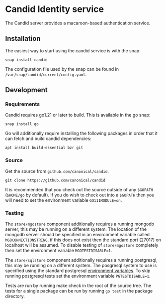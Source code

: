 # Candid Identity service

The Candid server provides a macaroon-based authentication service.

## Installation

The easiest way to start using the candid service is with the snap:

    snap install candid

The configuration file used by the snap can be found in
`/var/snap/candid/current/config.yaml`.

## Development

### Requirements

Candid requires go1.21 or later to build. This is available in the go snap:

    snap install go

Go will additionally require installing the following packages in order
that it can fetch and build candid dependencies:

    apt install build-essential bzr git

### Source

Get the source from `github.com/canonical/candid`.

    git clone https://github.com/canonical/candid

It is recommended that you check out the source outside of any `$GOPATH`
(`$HOME/go` by default). If you do wish to check out into a `$GOPATH`
then you will need to set the environment variable `GO111MODULE=on`.

### Testing

The `store/mgostore` component additionally requires a running mongodb
server, this may be running on a different system. The location of the
mongodb server should be specified in an environment variable called
`MGOCONNECTIONSTRING`, if this does not exist then the standard
port (27017) on localhost will be assumed. To disable testing of
`store/mgostore` completely then set the environment variable
`MGOTESTDISABLE=1`.

The `store/sqlstore` component additionally requires a running
postgresql, this may be running on a different system. The posgresql
system to use is specified using the standard postgresql [environment
variables](https://www.postgresql.org/docs/10/static/libpq-envars.html).
To skip running postgresql tests set the environment variable
`PGTESTDISABLE=1`.

Tests are run by running make check in the root of the source tree. The
tests for a single package can be run by running `go test` in the
package directory.
